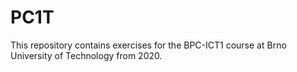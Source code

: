 # PC1T
This repository contains exercises  for the BPC-ICT1 course at Brno University of Technology from 2020.
